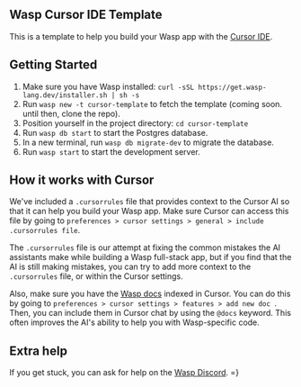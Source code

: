 ## Wasp Cursor IDE Template

This is a template to help you build your Wasp app with the [Cursor IDE](https://cursor.sh/).

## Getting Started

1. Make sure you have Wasp installed: `curl -sSL https://get.wasp-lang.dev/installer.sh | sh -s`
2. Run `wasp new -t cursor-template` to fetch the template (coming soon. until then, clone the repo).
3. Position yourself in the project directory: `cd cursor-template`
4. Run `wasp db start` to start the Postgres database.
5. In a new terminal, run `wasp db migrate-dev` to migrate the database.
6. Run `wasp start` to start the development server.

## How it works with Cursor

We've included a `.cursorrules` file that provides context to the Cursor AI so that it can help you build your Wasp app. Make sure Cursor can access this file by going to `preferences > cursor settings > general > include .cursorrules file`.

The `.cursorrules` file is our attempt at fixing the common mistakes the AI assistants make while building a Wasp full-stack app, but if you find that the AI is still making mistakes, you can try to add more context to the `.cursorrules` file, or within the Cursor settings.

Also, make sure you have the [Wasp docs](https://wasp-lang.dev/docs) indexed in Cursor. You can do this by going to `preferences > cursor settings > features > add new doc `. Then, you can include them in Cursor chat by using the `@docs` keyword. This often improves the AI's ability to help you with Wasp-specific code.

## Extra help

If you get stuck, you can ask for help on the [Wasp Discord](https://discord.gg/rzdnErX). =}